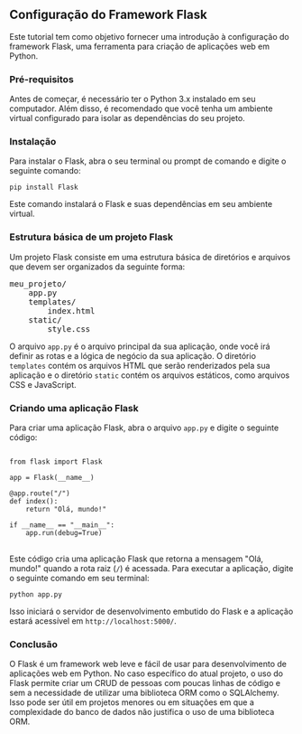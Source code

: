 <h2>Configuração do Framework Flask</h2>

<p>Este tutorial tem como objetivo fornecer uma introdução à configuração do framework Flask, uma ferramenta para criação de aplicações web em Python.</p>

<h3>Pré-requisitos</h3>

<p>Antes de começar, é necessário ter o Python 3.x instalado em seu computador. Além disso, é recomendado que você tenha um ambiente virtual configurado para isolar as dependências do seu projeto.</p>

<h3>Instalação</h3>

<p>Para instalar o Flask, abra o seu terminal ou prompt de comando e digite o seguinte comando:</p>

<code>pip install Flask</code>

<p>Este comando instalará o Flask e suas dependências em seu ambiente virtual.</p>

<h3>Estrutura básica de um projeto Flask</h3>

<p>Um projeto Flask consiste em uma estrutura básica de diretórios e arquivos que devem ser organizados da seguinte forma:</p>

<pre>
meu_projeto/
    app.py
    templates/
        index.html
    static/
        style.css
</pre>

<p>O arquivo <code>app.py</code> é o arquivo principal da sua aplicação, onde você irá definir as rotas e a lógica de negócio da sua aplicação. O diretório <code>templates</code> contém os arquivos HTML que serão renderizados pela sua aplicação e o diretório <code>static</code> contém os arquivos estáticos, como arquivos CSS e JavaScript.</p>

<h3>Criando uma aplicação Flask</h3>

<p>Para criar uma aplicação Flask, abra o arquivo <code>app.py</code> e digite o seguinte código:</p>

<pre>
<code>
from flask import Flask

app = Flask(__name__)

@app.route("/")
def index():
    return "Olá, mundo!"

if __name__ == "__main__":
    app.run(debug=True)
</code>
</pre>

<p>Este código cria uma aplicação Flask que retorna a mensagem "Olá, mundo!" quando a rota raiz (<code>/</code>) é acessada. Para executar a aplicação, digite o seguinte comando em seu terminal:</p>

<code>python app.py</code>

<p>Isso iniciará o servidor de desenvolvimento embutido do Flask e a aplicação estará acessível em <code>http://localhost:5000/</code>.</p>

<h3>Conclusão</h3>

<p>O Flask é um framework web leve e fácil de usar para desenvolvimento de aplicações web em Python. No caso específico do atual projeto, o uso do Flask permite criar um CRUD de pessoas com poucas linhas de código e sem a necessidade de utilizar uma biblioteca ORM como o SQLAlchemy. Isso pode ser útil em projetos menores ou em situações em que a complexidade do banco de dados não justifica o uso de uma biblioteca ORM.</p>
